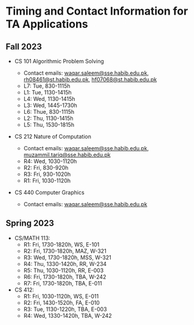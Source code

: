 # Timing and Contact Information for TA Applications

## Fall 2023

- CS 101 Algorithmic Problem Solving
  - Contact emails: waqar.saleem@sse.habib.edu.pk, rh08461@st.habib.edu.pk, hf07068@st.habib.edu.pk
  - L7: Tue, 830-1115h
  - L1: Tue, 1130-1415h
  - L4: Wed, 1130-1415h
  - L3: Wed, 1445-1730h
  - L6: Thue, 830-1115h
  - L2: Thu, 1130-1415h
  - L5: Thu, 1530-1815h

- CS 212 Nature of Computation
  - Contact emails: waqar.saleem@sse.habib.edu.pk, muzammil.tariq@sse.habib.edu.pk
  - R4: Wed, 1030-1120h
  - R2: Fri, 830-920h
  - R3: Fri, 930-1020h
  - R1: Fri, 1030-1120h

- CS 440 Computer Graphics
  - Contact emails: waqar.saleem@sse.habib.edu.pk

## Spring 2023
- CS/MATH 113:
  - R1: Fri, 1730-1820h, WS, E-101
  - R2: Fri, 1730-1820h, MAZ, W-321
  - R3: Wed, 1730-1820h, MSS, W-321
  - R4: Thu, 1330-1420h, RR, W-234
  - R5: Thu, 1030-1120h, RR, E-003
  - R6: Fri, 1730-1820h, TBA, W-242
  - R7: Fri, 1730-1820h, TBA, E-011
- CS 412:
  - R1: Fri, 1030-1120h, WS, E-011
  - R2: Fri, 1430-1520h, FA, E-010
  - R3: Tue, 1130-1220h, TBA, E-003
  - R4: Wed, 1330-1420h, TBA, W-242
